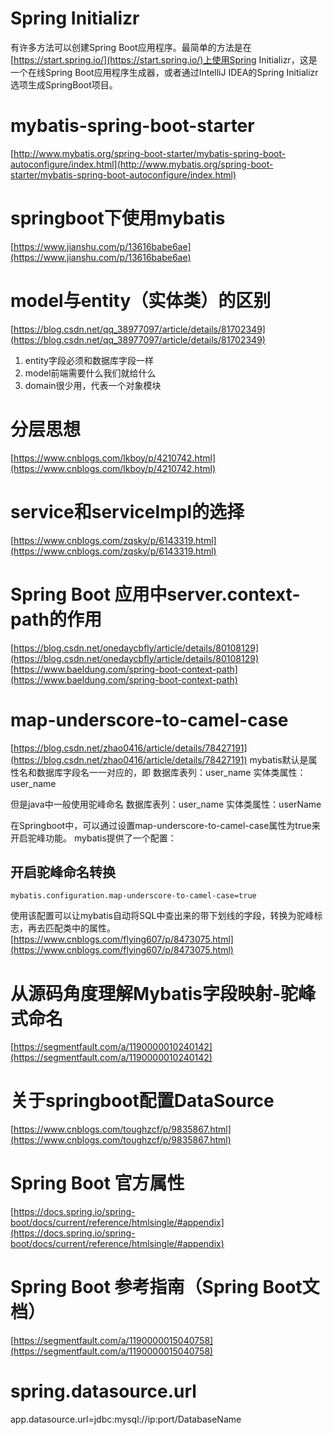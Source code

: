 # Spring Initializr
有许多方法可以创建Spring Boot应用程序。最简单的方法是在[https://start.spring.io/](https://start.spring.io/)上使用Spring Initializr，这是一个在线Spring Boot应用程序生成器，或者通过IntelliJ IDEA的Spring Initializr选项生成SpringBoot项目。
# mybatis-spring-boot-starter
[http://www.mybatis.org/spring-boot-starter/mybatis-spring-boot-autoconfigure/index.html](http://www.mybatis.org/spring-boot-starter/mybatis-spring-boot-autoconfigure/index.html)
# springboot下使用mybatis
[https://www.jianshu.com/p/13616babe6ae](https://www.jianshu.com/p/13616babe6ae)
# model与entity（实体类）的区别
[https://blog.csdn.net/qq_38977097/article/details/81702349](https://blog.csdn.net/qq_38977097/article/details/81702349)
1. entity字段必须和数据库字段一样
2. model前端需要什么我们就给什么
3. domain很少用，代表一个对象模块
# 分层思想
[https://www.cnblogs.com/lkboy/p/4210742.html](https://www.cnblogs.com/lkboy/p/4210742.html)
# service和serviceImpl的选择
[https://www.cnblogs.com/zqsky/p/6143319.html](https://www.cnblogs.com/zqsky/p/6143319.html)
# Spring Boot 应用中server.context-path的作用
[https://blog.csdn.net/onedaycbfly/article/details/80108129](https://blog.csdn.net/onedaycbfly/article/details/80108129)
[https://www.baeldung.com/spring-boot-context-path](https://www.baeldung.com/spring-boot-context-path)
# map-underscore-to-camel-case
[https://blog.csdn.net/zhao0416/article/details/78427191](https://blog.csdn.net/zhao0416/article/details/78427191)
mybatis默认是属性名和数据库字段名一一对应的，即 
数据库表列：user_name 
实体类属性：user_name

但是java中一般使用驼峰命名 
数据库表列：user_name 
实体类属性：userName

在Springboot中，可以通过设置map-underscore-to-camel-case属性为true来开启驼峰功能。 
mybatis提供了一个配置：

## 开启驼峰命名转换

    mybatis.configuration.map-underscore-to-camel-case=true

使用该配置可以让mybatis自动将SQL中查出来的带下划线的字段，转换为驼峰标志，再去匹配类中的属性。
[https://www.cnblogs.com/flying607/p/8473075.html](https://www.cnblogs.com/flying607/p/8473075.html)
# 从源码角度理解Mybatis字段映射-驼峰式命名
[https://segmentfault.com/a/1190000010240142](https://segmentfault.com/a/1190000010240142)
# 关于springboot配置DataSource
[https://www.cnblogs.com/toughzcf/p/9835867.html](https://www.cnblogs.com/toughzcf/p/9835867.html)
# Spring Boot 官方属性
[https://docs.spring.io/spring-boot/docs/current/reference/htmlsingle/#appendix](https://docs.spring.io/spring-boot/docs/current/reference/htmlsingle/#appendix)
# Spring Boot 参考指南（Spring Boot文档）
[https://segmentfault.com/a/1190000015040758](https://segmentfault.com/a/1190000015040758)
# spring.datasource.url
app.datasource.url=jdbc:mysql://ip:port/DatabaseName 
<!--stackedit_data:
eyJoaXN0b3J5IjpbMTI4ODkwMzU4LDE5MDEwMjU1NjYsNDY5Nz
Q1MTgsLTYwNDc1ODAwNCwxNTE0NDMyMzksMTE3NzEyNTM0MSwx
NDg0NTUxNDQsMjA4MDUwNTQyNiwtMTA1MDA3Mzc1MCw3MDExMD
M0NDEsNzM1MjkxNjE3LDMyMTgzMjE1NCwtMTM4MDIyOTQ2Niwx
MzA2ODcwMzg1LDE0NDQ0MzE0NjIsNTkzMDM3MDE5LDYxNTA4Nz
g4NV19
-->